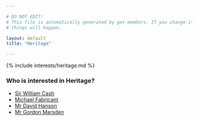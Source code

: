 ```yaml
---

# DO NOT EDIT!
# This file is automatically generated by get-members. If you change it, bad
# things will happen.

layout: default
title: "Heritage"

---
```


{% include interests/heritage.md %}

### Who is interested in Heritage?


* [Sir William Cash](../members/sir-william-cash.html)
* [Michael Fabricant](../members/michael-fabricant.html)
* [Mr David Hanson](../members/mr-david-hanson.html)
* [Mr Gordon Marsden](../members/mr-gordon-marsden.html)
